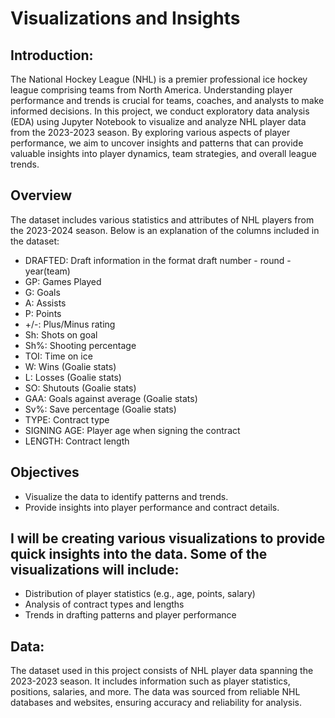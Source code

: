 # Visualizations and Insights

## Introduction:
The National Hockey League (NHL) is a premier professional ice hockey league comprising teams from North America.
Understanding player performance and trends is crucial for teams, coaches, and analysts to make informed decisions.
In this project, we conduct exploratory data analysis (EDA) using Jupyter Notebook to visualize and analyze NHL player data from the 2023-2023 season.
By exploring various aspects of player performance, we aim to uncover insights and patterns that can provide valuable insights into player dynamics, team strategies, and overall league trends.

## Overview

The dataset includes various statistics and attributes of NHL players from the 2023-2024 season. Below is an explanation of the columns included in the dataset:

- DRAFTED: Draft information in the format draft number - round - year(team)
- GP: Games Played
- G: Goals
- A: Assists
- P: Points
- +/-: Plus/Minus rating
- Sh: Shots on goal
- Sh%: Shooting percentage
- TOI: Time on ice
- W: Wins (Goalie stats)
- L: Losses (Goalie stats)
- SO: Shutouts (Goalie stats)
- GAA: Goals against average (Goalie stats)
- Sv%: Save percentage (Goalie stats)
- TYPE: Contract type
- SIGNING AGE: Player age when signing the contract
- LENGTH: Contract length

## Objectives

- Visualize the data to identify patterns and trends.
- Provide insights into player performance and contract details.



## I will be creating various visualizations to provide quick insights into the data. Some of the visualizations will include:

- Distribution of player statistics (e.g., age, points, salary)
- Analysis of contract types and lengths
- Trends in drafting patterns and player performance

## Data:
The dataset used in this project consists of NHL player data spanning the 2023-2023 season. It includes information such as player statistics,
positions, salaries, and more. The data was sourced from reliable NHL databases and websites, ensuring accuracy and reliability for analysis.
